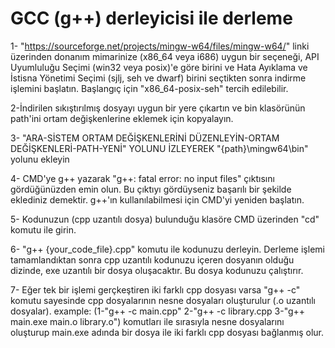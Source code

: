 
# GCC (g++) derleyicisi ile derleme

1- "https://sourceforge.net/projects/mingw-w64/files/mingw-w64/" linki üzerinden donanım mimarinize (x86_64 veya i686) uygun bir seçeneği, API Uyumluluğu Seçimi (win32 veya posix)'e göre 
birini ve Hata Ayıklama ve İstisna Yönetimi Seçimi (sjlj, seh ve dwarf) birini seçtikten sonra indirme işlemini başlatın. Başlangıç için "x86_64-posix-seh" tercih edilebilir.

2-İndirilen sıkıştırılmış dosyayı uygun bir yere çıkartın ve bin klasörünün path'ini ortam değişkenlerine eklemek için kopyalayın.

3- "ARA-SİSTEM ORTAM DEĞİŞKENLERİNİ DÜZENLEYİN-ORTAM DEĞİŞKENLERİ-PATH-YENİ"  YOLUNU İZLEYEREK "{path}\mingw64\bin" yolunu ekleyin

4- CMD'ye g++ yazarak "g++: fatal error: no input files" çıktısını gördüğünüzden emin olun. Bu çıktıyı gördüyseniz başarılı bir şekilde eklediniz demektir. g++'ın kullanılabilmesi için CMD'yi yeniden başlatın.

5- Kodunuzun (cpp uzantılı dosya) bulunduğu klasöre CMD üzerinden "cd" komutu ile girin.

6- "g++ {your_code_file}.cpp" komutu ile kodunuzu derleyin. Derleme işlemi tamamlandıktan sonra cpp uzantılı kodunuzu içeren dosyanın olduğu dizinde, exe uzantılı bir dosya oluşacaktır.
Bu dosya kodunuzu çalıştırır.

7- Eğer tek bir işlemi gerçkeştiren iki farklı cpp dosyası varsa "g++ -c" komutu sayesinde cpp dosyalarının nesne dosyaları oluşturulur (.o uzantılı dosyalar). 
example: (1-"g++ -c main.cpp" 2-"g++ -c library.cpp 3-"g++ main.exe main.o library.o") komutları ile sırasıyla nesne dosyalarını oluşturup main.exe adında bir dosya ile iki farklı cpp dosyası bağlanmış olur.